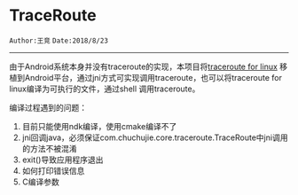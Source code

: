 # TraceRoute

`Author:王竞` `Date:2018/8/23`

---

由于Android系统本身并没有traceroute的实现，本项目将[traceroute for linux](http://traceroute.sourceforge.net/)
移植到Android平台，通过jni方式可实现调用traceroute，也可以将traceroute for linux编译为可执行的文件，通过shell
调用traceroute。

编译过程遇到的问题：

1. 目前只能使用ndk编译，使用cmake编译不了
2. jni回调java，必须保证com.chuchujie.core.traceroute.TraceRoute中jni调用的方法不被混淆
3. exit()导致应用程序退出
4. 如何打印错误信息
5. C编译参数